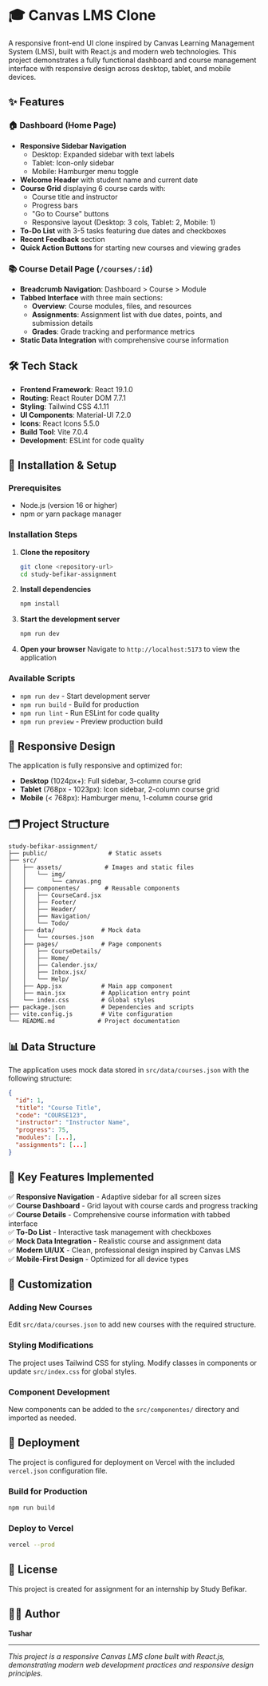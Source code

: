 # 🎓 Canvas LMS Clone

A responsive front-end UI clone inspired by Canvas Learning Management System (LMS), built with React.js and modern web technologies. This project demonstrates a fully functional dashboard and course management interface with responsive design across desktop, tablet, and mobile devices.

## ✨ Features

### 🏠 Dashboard (Home Page)
- **Responsive Sidebar Navigation**
  - Desktop: Expanded sidebar with text labels
  - Tablet: Icon-only sidebar
  - Mobile: Hamburger menu toggle
- **Welcome Header** with student name and current date
- **Course Grid** displaying 6 course cards with:
  - Course title and instructor
  - Progress bars
  - "Go to Course" buttons
  - Responsive layout (Desktop: 3 cols, Tablet: 2, Mobile: 1)
- **To-Do List** with 3-5 tasks featuring due dates and checkboxes
- **Recent Feedback** section
- **Quick Action Buttons** for starting new courses and viewing grades

### 📚 Course Detail Page (`/courses/:id`)
- **Breadcrumb Navigation**: Dashboard > Course > Module
- **Tabbed Interface** with three main sections:
  - **Overview**: Course modules, files, and resources
  - **Assignments**: Assignment list with due dates, points, and submission details
  - **Grades**: Grade tracking and performance metrics
- **Static Data Integration** with comprehensive course information

## 🛠 Tech Stack

- **Frontend Framework**: React 19.1.0
- **Routing**: React Router DOM 7.7.1
- **Styling**: Tailwind CSS 4.1.11
- **UI Components**: Material-UI 7.2.0
- **Icons**: React Icons 5.5.0
- **Build Tool**: Vite 7.0.4
- **Development**: ESLint for code quality

## 🚀 Installation & Setup

### Prerequisites
- Node.js (version 16 or higher)
- npm or yarn package manager

### Installation Steps

1. **Clone the repository**
   ```bash
   git clone <repository-url>
   cd study-befikar-assignment
   ```

2. **Install dependencies**
   ```bash
   npm install
   ```

3. **Start the development server**
   ```bash
   npm run dev
   ```

4. **Open your browser**
   Navigate to `http://localhost:5173` to view the application

### Available Scripts

- `npm run dev` - Start development server
- `npm run build` - Build for production
- `npm run lint` - Run ESLint for code quality
- `npm run preview` - Preview production build

## 📱 Responsive Design

The application is fully responsive and optimized for:

- **Desktop** (1024px+): Full sidebar, 3-column course grid
- **Tablet** (768px - 1023px): Icon sidebar, 2-column course grid
- **Mobile** (< 768px): Hamburger menu, 1-column course grid

## 🗂 Project Structure

```
study-befikar-assignment/
├── public/                 # Static assets
├── src/
│   ├── assets/            # Images and static files
│   │   └── img/
│   │       └── canvas.png
│   ├── componentes/       # Reusable components
│   │   ├── CourseCard.jsx
│   │   ├── Footer/
│   │   ├── Header/
│   │   ├── Navigation/
│   │   └── Todo/
│   ├── data/             # Mock data
│   │   └── courses.json
│   ├── pages/            # Page components
│   │   ├── CourseDetails/
│   │   ├── Home/
│   │   ├── Calender.jsx/
│   │   ├── Inbox.jsx/
│   │   └── Help/
│   ├── App.jsx           # Main app component
│   ├── main.jsx          # Application entry point
│   └── index.css         # Global styles
├── package.json          # Dependencies and scripts
├── vite.config.js        # Vite configuration
└── README.md            # Project documentation
```

## 📊 Data Structure

The application uses mock data stored in `src/data/courses.json` with the following structure:

```json
{
  "id": 1,
  "title": "Course Title",
  "code": "COURSE123",
  "instructor": "Instructor Name",
  "progress": 75,
  "modules": [...],
  "assignments": [...]
}
```

## 🎯 Key Features Implemented

✅ **Responsive Navigation** - Adaptive sidebar for all screen sizes  
✅ **Course Dashboard** - Grid layout with course cards and progress tracking  
✅ **Course Details** - Comprehensive course information with tabbed interface  
✅ **To-Do List** - Interactive task management with checkboxes  
✅ **Mock Data Integration** - Realistic course and assignment data  
✅ **Modern UI/UX** - Clean, professional design inspired by Canvas LMS  
✅ **Mobile-First Design** - Optimized for all device types  

## 🔧 Customization

### Adding New Courses
Edit `src/data/courses.json` to add new courses with the required structure.

### Styling Modifications
The project uses Tailwind CSS for styling. Modify classes in components or update `src/index.css` for global styles.

### Component Development
New components can be added to the `src/componentes/` directory and imported as needed.

## 🚀 Deployment

The project is configured for deployment on Vercel with the included `vercel.json` configuration file.

### Build for Production
```bash
npm run build
```

### Deploy to Vercel
```bash
vercel --prod
```

## 📝 License

This project is created for assignment for an internship by Study Befikar.

## 👨‍💻 Author

**Tushar** 

---

*This project is a responsive Canvas LMS clone built with React.js, demonstrating modern web development practices and responsive design principles.*

